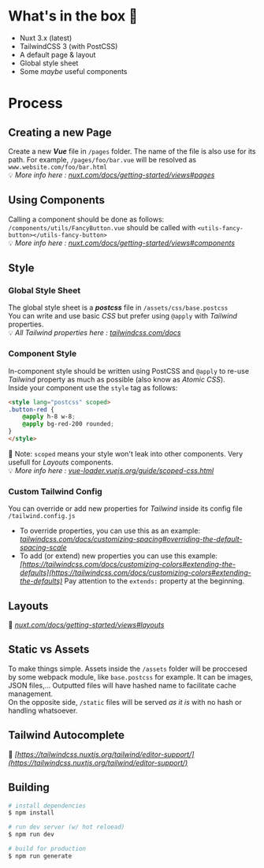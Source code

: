
# What's in the box 🎁

- Nuxt 3.x (latest)
- TailwindCSS 3 (with PostCSS)
- A default page & layout
- Global style sheet
- Some *maybe* useful components

# Process

## Creating a new Page
Create a new ***Vue*** file in `/pages` folder. The name of the file is also use for its path. For example, `/pages/foo/bar.vue` will be resolved as `www.website.com/foo/bar.html`
<br>
💡 *More info here : [nuxt.com/docs/getting-started/views#pages](https://nuxt.com/docs/getting-started/views#pages)*

## Using Components
Calling a component should be done as follows:
<br>
`/components/utils/FancyButton.vue` should be called with `<utils-fancy-button></utils-fancy-button>`
<br>
💡 *More info here : [nuxt.com/docs/getting-started/views#components](https://nuxt.com/docs/getting-started/views#components)*

## Style
### Global Style Sheet
The global style sheet is a ***postcss*** file in `/assets/css/base.postcss`
<br>
You can write and use basic *CSS* but prefer using `@apply` with *Tailwind* properties.
<br>
💡 *All Tailwind properties here : [tailwindcss.com/docs](https://tailwindcss.com/docs)*

### Component Style
In-component style should be written using PostCSS and `@apply` to re-use *Tailwind* property as much as possible (also know as *Atomic CSS*).
<br>
Inside your component use the `style` tag as follows:
``` html
<style lang="postcss" scoped>
.button-red {
    @apply h-8 w-8;
    @apply bg-red-200 rounded;
}
</style>
```
📝 Note: `scoped` means your style won't leak into other components. Very usefull for *Layouts* components.
<br>
💡 *More info here : [vue-loader.vuejs.org/guide/scoped-css.html](https://vue-loader.vuejs.org/guide/scoped-css.html)*

### Custom Tailwind Config
You can override or add new properties for *Tailwind* inside its config file `/tailwind.config.js`
- To override properties, you can use this as an example: *[tailwindcss.com/docs/customizing-spacing#overriding-the-default-spacing-scale](https://tailwindcss.com/docs/customizing-spacing#overriding-the-default-spacing-scale)*
- To add (or extend) new properties you can use this example: *[https://tailwindcss.com/docs/customizing-colors#extending-the-defaults](https://tailwindcss.com/docs/customizing-colors#extending-the-defaults)* Pay attention to the `extends:` property at the beginning.

## Layouts
💨 *[nuxt.com/docs/getting-started/views#layouts](https://nuxt.com/docs/getting-started/views#layouts)*

## Static vs Assets
To make things simple. Assets inside the `/assets` folder will be proccesed by some webpack module, like `base.postcss` for example. It can be images, JSON files,... Outputted files will have hashed name to facilitate cache management.
<br>
On the opposite side, `/static` files will be served *as it is* with no hash or handling whatsoever.

## Tailwind Autocomplete
💨 *[https://tailwindcss.nuxtjs.org/tailwind/editor-support/](https://tailwindcss.nuxtjs.org/tailwind/editor-support/)*

## Building
```bash
# install dependencies
$ npm install

# run dev server (w/ hot reloead)
$ npm run dev

# build for production
$ npm run generate
```
